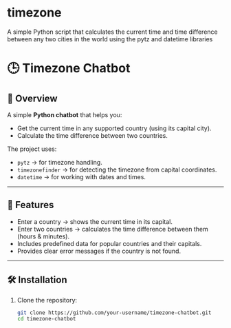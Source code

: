 # timezone
A simple Python script that calculates the current time and time difference between any two cities in the world using the pytz and datetime libraries
# 🕒 Timezone Chatbot

## 📌 Overview
A simple **Python chatbot** that helps you:
- Get the current time in any supported country (using its capital city).
- Calculate the time difference between two countries.

The project uses:
- `pytz` → for timezone handling.
- `timezonefinder` → for detecting the timezone from capital coordinates.
- `datetime` → for working with dates and times.

---

## 🚀 Features
- Enter a country → shows the current time in its capital.
- Enter two countries → calculates the time difference between them (hours & minutes).
- Includes predefined data for popular countries and their capitals.
- Provides clear error messages if the country is not found.

---

## 🛠️ Installation
1. Clone the repository:
   ```bash
   git clone https://github.com/your-username/timezone-chatbot.git
   cd timezone-chatbot
